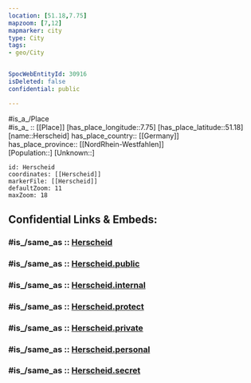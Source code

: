 ```yaml
---
location: [51.18,7.75] 
mapzoom: [7,12] 
mapmarker: city 
type: City
tags:
- geo/City


SpocWebEntityId: 30916
isDeleted: false
confidential: public

---
```

#is_a_/Place  
#is_a_ :: [[Place]] 
[has_place_longitude::7.75] 
[has_place_latitude::51.18] 
[name::Herscheid] 
has_place_country:: [[Germany]]  
has_place_province:: [[NordRhein-Westfahlen]]  
[Population::] 
[Unknown::] 


```leaflet
id: Herscheid
coordinates: [[Herscheid]] 
markerFile: [[Herscheid]] 
defaultZoom: 11 
maxZoom: 18
```


## Confidential Links & Embeds: 

### #is_/same_as :: [Herscheid](/_Standards/Earth/Continent/Europe/Europe~Central/Germany/Germany~West/Nordrhein-Westfalen/counties~NW/Märkischer_Kreis/cities~Märkischer_Kreis/Herscheid.md) 

### #is_/same_as :: [Herscheid.public](/_public/Earth/Continent/Europe/Europe~Central/Germany/Germany~West/Nordrhein-Westfalen/counties~NW/Märkischer_Kreis/cities~Märkischer_Kreis/Herscheid.public.md) 

### #is_/same_as :: [Herscheid.internal](/_internal/Earth/Continent/Europe/Europe~Central/Germany/Germany~West/Nordrhein-Westfalen/counties~NW/Märkischer_Kreis/cities~Märkischer_Kreis/Herscheid.internal.md) 

### #is_/same_as :: [Herscheid.protect](/_protect/Earth/Continent/Europe/Europe~Central/Germany/Germany~West/Nordrhein-Westfalen/counties~NW/Märkischer_Kreis/cities~Märkischer_Kreis/Herscheid.protect.md) 

### #is_/same_as :: [Herscheid.private](/_private/Earth/Continent/Europe/Europe~Central/Germany/Germany~West/Nordrhein-Westfalen/counties~NW/Märkischer_Kreis/cities~Märkischer_Kreis/Herscheid.private.md) 

### #is_/same_as :: [Herscheid.personal](/_personal/Earth/Continent/Europe/Europe~Central/Germany/Germany~West/Nordrhein-Westfalen/counties~NW/Märkischer_Kreis/cities~Märkischer_Kreis/Herscheid.personal.md) 

### #is_/same_as :: [Herscheid.secret](/_secret/Earth/Continent/Europe/Europe~Central/Germany/Germany~West/Nordrhein-Westfalen/counties~NW/Märkischer_Kreis/cities~Märkischer_Kreis/Herscheid.secret.md)

